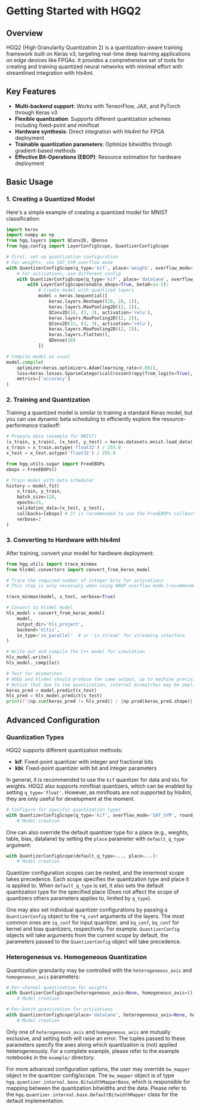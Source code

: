 # Getting Started with HGQ2

## Overview

HGQ2 (High Granularity Quantization 2) is a quantization-aware training framework built on Keras v3, targeting real-time deep learning applications on edge devices like FPGAs. It provides a comprehensive set of tools for creating and training quantized neural networks with minimal effort with streamlined integration with hls4ml.

## Key Features

- **Multi-backend support**: Works with TensorFlow, JAX, and PyTorch through Keras v3
- **Flexible quantization**: Supports different quantization schemes including fixed-point and minifloat
- **Hardware synthesis**: Direct integration with hls4ml for FPGA deployment
- **Trainable quantization parameters**: Optimize bitwidths through gradient-based methods
- **Effective Bit-Operations (EBOP)**: Resource estimation for hardware deployment

## Basic Usage

### 1. Creating a Quantized Model

Here's a simple example of creating a quantized model for MNIST classification:

```python
import keras
import numpy as np
from hgq.layers import QConv2D, QDense
from hgq.config import LayerConfigScope, QuantizerConfigScope

# First, set up quantization configuration
# For weights, use SAT_SYM overflow mode
with QuantizerConfigScope(q_type='kif', place='weight', overflow_mode='SAT_SYM', round_mode='RND'):
    # For activations, use different config
    with QuantizerConfigScope(q_type='kif', place='datalane', overflow_mode='WRAP', round_mode='RND'):
        with LayerConfigScope(enable_ebops=True, beta0=1e-5):
            # Create model with quantized layers
            model = keras.Sequential([
                keras.layers.Reshape((28, 28, 1)),
                keras.layers.MaxPooling2D((2, 2)),
                QConv2D(16, (3, 3), activation='relu'),
                keras.layers.MaxPooling2D((2, 2)),
                QConv2D(32, (3, 3), activation='relu'),
                keras.layers.MaxPooling2D((2, 2)),
                keras.layers.Flatten(),
                QDense(10)
            ])

# Compile model as usual
model.compile(
    optimizer=keras.optimizers.Adam(learning_rate=0.001),
    loss=keras.losses.SparseCategoricalCrossentropy(from_logits=True),
    metrics=['accuracy']
)
```

### 2. Training and Quantization

Training a quantized model is similar to training a standard Keras model, but you can use dynamic beta scheduling to efficiently explore the resource-performance tradeoff:

```python
# Prepare data (example for MNIST)
(x_train, y_train), (x_test, y_test) = keras.datasets.mnist.load_data()
x_train = x_train.astype('float32') / 255.0
x_test = x_test.astype('float32') / 255.0

from hgq.utils.sugar import FreeEBOPs
ebops = FreeEBOPs()

# Train model with beta scheduler
history = model.fit(
    x_train, y_train,
    batch_size=128,
    epochs=15,
    validation_data=(x_test, y_test),
    callbacks=[ebops] # It is recommended to use the FreeEBOPs callback to monitor EBOPs during training
    verbose=2
)
```

### 3. Converting to Hardware with hls4ml

After training, convert your model for hardware deployment:

```python
from hgq.utils import trace_minmax
from hls4ml.converters import convert_from_keras_model

# Trace the required number of integer bits for activations
# This step is only necessary when using WRAP overflow mode (recommended) for data.

trace_minmax(model, x_test, verbose=True)

# Convert to hls4ml model
hls_model = convert_from_keras_model(
    model,
    output_dir='hls_project',
    backend='Vitis',
    io_type='io_parallel'  # or 'io_stream' for streaming interface
)

# Write out and compile the C++ model for simulation
hls_model.write()
hls_model._compile()

# Test for mismatches
# HGQ2 and hls4ml should produce the same output, up to machine precision
# Notice that due to the quantization, internal mismatches may be amplified, but the vast majority of the output should match
keras_pred = model.predict(x_test)
hls_pred = hls_model.predict(x_test)
print(f"{np.sum(keras_pred != hls_pred)} / {np.prod(keras_pred.shape)} value mismatches")
```

## Advanced Configuration

### Quantization Types

HGQ2 supports different quantization methods:

- **kif**: Fixed-point quantizer with integer and fractional bits
- **kbi**: Fixed-point quantizer with bit and integer parameters

In general, it is recommended to use the `kif` quantizer for data and `kbi` for weights.
HGQ2 also supports minifloat quantizers, which can be enabled by setting `q_type='float'`.
However, as minifloats are not supported by hls4ml, they are only useful for development at the moment.

```python
# Configure for specific quantization types
with QuantizerConfigScope(q_type='kif', overflow_mode='SAT_SYM', round_mode='RND'):
    # Model creation
```

One can also override the default quantizer type for a place (e.g., weights, table, bias, datalane) by setting the `place` parameter with `default_q_type` argument:

```python
with QuantizerConfigScope(default_q_type=..., place=...):
    # Model creation
```

Quantizer configuration scopes can be nested, and the innermost scope takes precedence. Each scope specifies the quantization type and place it is applied to. When `default_q_type` is set, it also sets the default quantization type for the specified place (Does not affect the scope of quantizers others parameters applies to, limited by `q_type`).

One may also set individual quantizer configurations by passing a `QuantizerConfig` object to the `*q_conf` arguments of the layers. The most common ones are `iq_conf` for input quantizer, and `kq_conf`, `bq_conf` for kernel and bias quantizers, respectively. For example. `QuantizerConfig` objects will take arguments from the current scope by default, the parameters passed to the `QuantizerConfig` object will take precedence.


### Heterogeneous vs. Homogeneous Quantization

Quantization granularity may be controlled with the `heterogeneous_axis` and `homogeneous_axis` parameters:

```python
# Per-channel quantization for weights
with QuantizerConfigScope(heterogeneous_axis=None, homogeneous_axis=()):
    # Model creation

# Per-batch quantization for activations
with QuantizerConfigScope(place='datalane', heterogeneous_axis=None, homogeneous_axis=(0,)):
    # Model creation
```

Only one of `heterogeneous_axis` and `homogeneous_axis` are mutually exclusive, and setting both will raise an error. The tuples passed to these parameters specify the axes along which quantization is (not) applied heterogeneously. For a complete example, please refer to the example notebooks in the `example/` directory.

For more advanced configuration options, the user may override `bw_mapper` object in the quantizer config/scope. The `bw_mapper` object is of type `hgq.quantizer.internal.base.BitwidthMapperBase`, which is responsible for mapping between the quantization bitwidths and the data. Please refer to the `hgq.quantizer.internal.base.DefaultBitwidthMapper` class for the default implementation.
